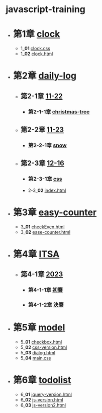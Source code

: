 ﻿# javascript-training

- # 第1章 [clock](clock)
    - 1_**01** [clock.css](clock/clock.css)
    - 1_**02** [clock.html](clock/clock.html)
- # 第2章 [daily-log](daily-log)
    - ## 第2-1章 [11-22](daily-log/11-22)
        - ### 第2-1-1章 [christmas-tree](daily-log/11-22/christmas-tree)
    - ## 第2-2章 [11-23](daily-log/11-23)
        - ### 第2-2-1章 [snow](daily-log/11-23/snow)
    - ## 第2-3章 [12-16](daily-log/12-16)
        - ### 第2-3-1章 [css](daily-log/12-16/css)
        - 2-3_**02** [index.html](daily-log/12-16/index.html)
- # 第3章 [easy-counter](easy-counter)
    - 3_**01** [checkEven.html](easy-counter/checkEven.html)
    - 3_**02** [ease-counter.html](easy-counter/ease-counter.html)
- # 第4章 [ITSA](ITSA)
    - ## 第4-1章 [2023](ITSA/2023)
        - ### 第4-1-1章 [初賽](ITSA/2023/初賽)
        - ### 第4-1-2章 [決賽](ITSA/2023/決賽)
- # 第5章 [model](model)
    - 5_**01** [checkbox.html](model/checkbox.html)
    - 5_**02** [css-version.html](model/css-version.html)
    - 5_**03** [dialog.html](model/dialog.html)
    - 5_**04** [main.css](model/main.css)
- # 第6章 [todolist](todolist)
    - 6_**01** [jquery-version.html](todolist/jquery-version.html)
    - 6_**02** [js-version.html](todolist/js-version.html)
    - 6_**03** [js-version2.html](todolist/js-version2.html)
